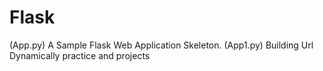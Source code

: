 # Flask

  (App.py) A Sample Flask Web Application Skeleton.
(App1.py) Building Url Dynamically 
practice and projects

